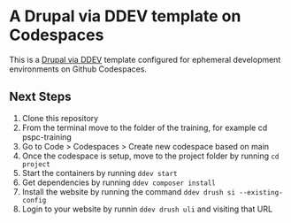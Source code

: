 # A Drupal via DDEV template on Codespaces

This is a [Drupal via DDEV](https://github.com/drud/ddev) template configured for ephemeral development environments on Github Codespaces.

## Next Steps

1. Clone this repository
2. From the terminal move to the folder of the training, for example cd pspc-training
3. Go to Code > Codespaces > Create new codespace based on main
4. Once the codespace is setup, move to the project folder by running `cd project`
5. Start the containers by running `ddev start`
6. Get dependencies by running `ddev composer install`
7. Install the website by running the command `ddev drush si --existing-config`
8. Login to your website by runnin `ddev drush uli` and visiting that URL
